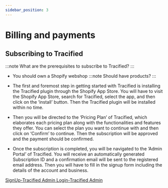 ```yaml
---
sidebar_position: 3
---
```


# Billing and payments

## Subscribing to Tracified

:::note   What are the prerequisites to subscribe to Tracified?
:::

-  You should own a Shopify webshop
:::note Should have products?
:::

- The first and foremost step in getting started with Tracified is installing the Tracified plugin through the Shopify App Store. 
You will have to visit the Shopify App Store, search for Tracified, select the app, and then click on the ‘install’ button. 
Then the Tracified plugin will be installed within no time.
 
- Then you will be directed to the ‘Pricing Plan’ of Tracified, which elaborates each pricing plan along with the functionalities and features they offer. You can select the plan you want to continue with and then click on ‘Confirm’ to continue. Then the subscription will be approved and the payment should be confirmed. 



- Once the subscription is completed, you will be navigated to the ‘Admin Portal’ of Tracified. You will receive an automatically generated Subscription ID and a confirmation email will be sent to the registered email address.
Then you will have to fill in the signup form including the details of the account and business. 

[ SignUp-Tracified Admin](../TracifiedAdmin/certificates)[ Login-Tracified Admin](../TracifiedAdmin/certificates)


